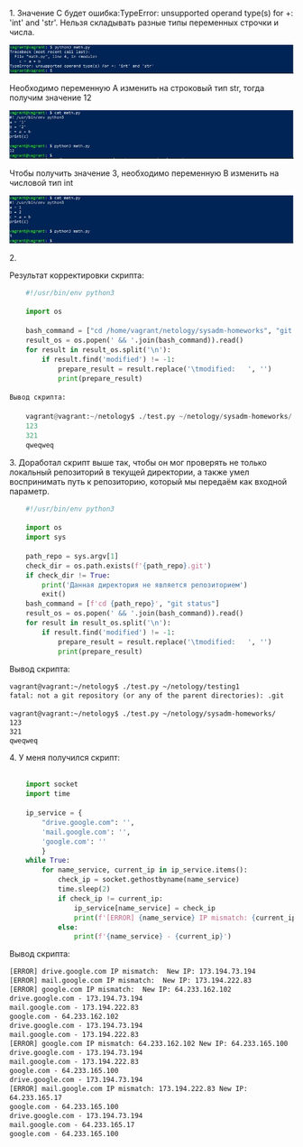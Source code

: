 <p>1. Значение C будет ошибка:TypeError: unsupported operand type(s) for +: 'int' and 'str'. Нельзя складывать разные типы переменных строчки и числа.</p>
<img src="../04-script-02-py/img/4.2.1.JPG">
<p>Необходимо переменную A изменить на строковый тип str, тогда получим значение 12</p>
<img src="../04-script-02-py/img/4.2.2.JPG">
<p>Чтобы получить значение 3, необходимо переменную B изменить на числовой тип int</p>
<img src="../04-script-02-py/img/4.2.3.JPG">
<p>2.</p>

Результат корректировки скрипта:

```python
    #!/usr/bin/env python3
    
    import os
    
    bash_command = ["cd /home/vagrant/netology/sysadm-homeworks", "git status"]
    result_os = os.popen(' && '.join(bash_command)).read()
    for result in result_os.split('\n'):
        if result.find('modified') != -1:
            prepare_result = result.replace('\tmodified:   ', '')
            print(prepare_result)

Вывод скрипта:

    vagrant@vagrant:~/netology$ ./test.py ~/netology/sysadm-homeworks/
    123
    321
    qweqweq
```
<p>3. Доработал скрипт выше так, чтобы он мог проверять не только локальный репозиторий в текущей директории, а также умел воспринимать путь к репозиторию, который мы передаём как входной параметр.</p>

```python
    #!/usr/bin/env python3

    import os
    import sys

    path_repo = sys.argv[1]
    check_dir = os.path.exists(f'{path_repo}.git')
    if check_dir != True:
        print('Данная директория не является репозиторием')
        exit()
    bash_command = [f'cd {path_repo}', "git status"]
    result_os = os.popen(' && '.join(bash_command)).read()
    for result in result_os.split('\n'):
        if result.find('modified') != -1:
            prepare_result = result.replace('\tmodified:   ', '')
            print(prepare_result)
```

Вывод скрипта:

    vagrant@vagrant:~/netology$ ./test.py ~/netology/testing1
    fatal: not a git repository (or any of the parent directories): .git

    vagrant@vagrant:~/netology$ ./test.py ~/netology/sysadm-homeworks/
    123
    321
    qweqweq

<p>4. У меня получился скрипт:</p>

````python

    import socket
    import time
    
    ip_service = {
        "drive.google.com": '',
        'mail.google.com': '',
        'google.com': ''
        }
    while True:
        for name_service, current_ip in ip_service.items():
            check_ip = socket.gethostbyname(name_service)
            time.sleep(2)
            if check_ip != current_ip:
                ip_service[name_service] = check_ip
                print(f'[ERROR] {name_service} IP mismatch: {current_ip} New IP: {check_ip}')
            else:
                print(f'{name_service} - {current_ip}')

````

Вывод скрипта:

    [ERROR] drive.google.com IP mismatch:  New IP: 173.194.73.194
    [ERROR] mail.google.com IP mismatch:  New IP: 173.194.222.83
    [ERROR] google.com IP mismatch:  New IP: 64.233.162.102
    drive.google.com - 173.194.73.194
    mail.google.com - 173.194.222.83
    google.com - 64.233.162.102
    drive.google.com - 173.194.73.194
    mail.google.com - 173.194.222.83
    [ERROR] google.com IP mismatch: 64.233.162.102 New IP: 64.233.165.100
    drive.google.com - 173.194.73.194
    mail.google.com - 173.194.222.83
    google.com - 64.233.165.100
    drive.google.com - 173.194.73.194
    [ERROR] mail.google.com IP mismatch: 173.194.222.83 New IP: 64.233.165.17
    google.com - 64.233.165.100
    drive.google.com - 173.194.73.194
    mail.google.com - 64.233.165.17
    google.com - 64.233.165.100